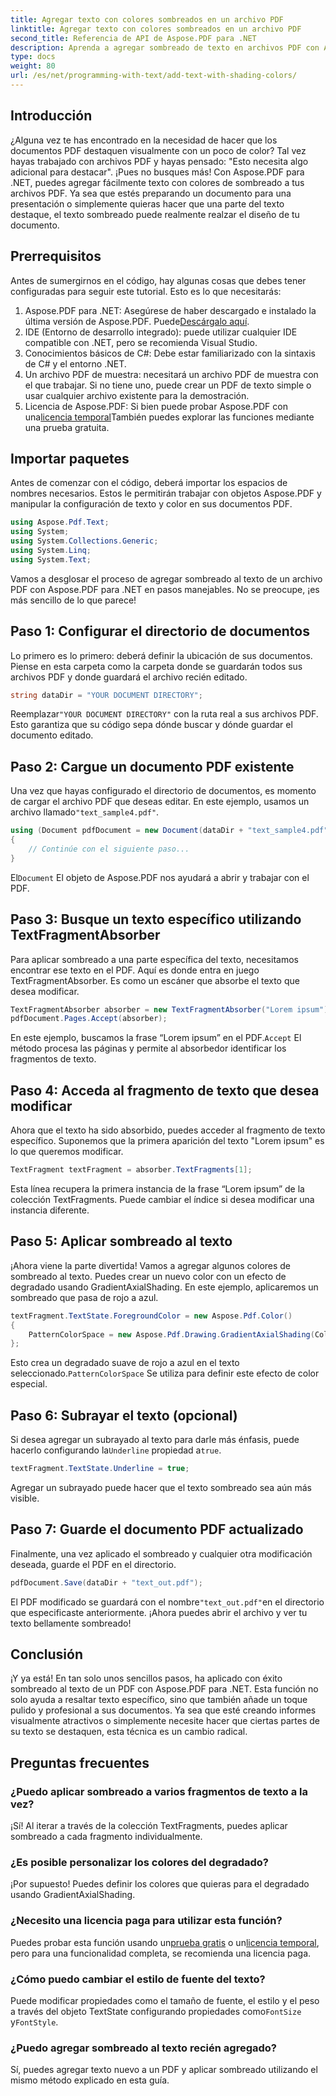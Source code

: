 ```yaml
---
title: Agregar texto con colores sombreados en un archivo PDF
linktitle: Agregar texto con colores sombreados en un archivo PDF
second_title: Referencia de API de Aspose.PDF para .NET
description: Aprenda a agregar sombreado de texto en archivos PDF con Aspose.PDF para .NET con este tutorial paso a paso. Personalice sus documentos con degradados de colores.
type: docs
weight: 80
url: /es/net/programming-with-text/add-text-with-shading-colors/
---
```

## Introducción

¿Alguna vez te has encontrado en la necesidad de hacer que los documentos PDF destaquen visualmente con un poco de color? Tal vez hayas trabajado con archivos PDF y hayas pensado: "Esto necesita algo adicional para destacar". ¡Pues no busques más! Con Aspose.PDF para .NET, puedes agregar fácilmente texto con colores de sombreado a tus archivos PDF. Ya sea que estés preparando un documento para una presentación o simplemente quieras hacer que una parte del texto destaque, el texto sombreado puede realmente realzar el diseño de tu documento.

## Prerrequisitos

Antes de sumergirnos en el código, hay algunas cosas que debes tener configuradas para seguir este tutorial. Esto es lo que necesitarás:

1.  Aspose.PDF para .NET: Asegúrese de haber descargado e instalado la última versión de Aspose.PDF. Puede[Descárgalo aquí](https://releases.aspose.com/pdf/net/).
2. IDE (Entorno de desarrollo integrado): puede utilizar cualquier IDE compatible con .NET, pero se recomienda Visual Studio.
3. Conocimientos básicos de C#: Debe estar familiarizado con la sintaxis de C# y el entorno .NET.
4. Un archivo PDF de muestra: necesitará un archivo PDF de muestra con el que trabajar. Si no tiene uno, puede crear un PDF de texto simple o usar cualquier archivo existente para la demostración.
5.  Licencia de Aspose.PDF: Si bien puede probar Aspose.PDF con una[licencia temporal](https://purchase.aspose.com/temporary-license/)También puedes explorar las funciones mediante una prueba gratuita.

## Importar paquetes

Antes de comenzar con el código, deberá importar los espacios de nombres necesarios. Estos le permitirán trabajar con objetos Aspose.PDF y manipular la configuración de texto y color en sus documentos PDF.

```csharp
using Aspose.Pdf.Text;
using System;
using System.Collections.Generic;
using System.Linq;
using System.Text;
```

Vamos a desglosar el proceso de agregar sombreado al texto de un archivo PDF con Aspose.PDF para .NET en pasos manejables. No se preocupe, ¡es más sencillo de lo que parece!

## Paso 1: Configurar el directorio de documentos

Lo primero es lo primero: deberá definir la ubicación de sus documentos. Piense en esta carpeta como la carpeta donde se guardarán todos sus archivos PDF y donde guardará el archivo recién editado.

```csharp
string dataDir = "YOUR DOCUMENT DIRECTORY";
```

 Reemplazar`"YOUR DOCUMENT DIRECTORY"` con la ruta real a sus archivos PDF. Esto garantiza que su código sepa dónde buscar y dónde guardar el documento editado.

## Paso 2: Cargue un documento PDF existente

Una vez que hayas configurado el directorio de documentos, es momento de cargar el archivo PDF que deseas editar. En este ejemplo, usamos un archivo llamado`"text_sample4.pdf"`.

```csharp
using (Document pdfDocument = new Document(dataDir + "text_sample4.pdf"))
{
    // Continúe con el siguiente paso...
}
```

 El`Document` El objeto de Aspose.PDF nos ayudará a abrir y trabajar con el PDF.

## Paso 3: Busque un texto específico utilizando TextFragmentAbsorber

Para aplicar sombreado a una parte específica del texto, necesitamos encontrar ese texto en el PDF. Aquí es donde entra en juego TextFragmentAbsorber. Es como un escáner que absorbe el texto que desea modificar.

```csharp
TextFragmentAbsorber absorber = new TextFragmentAbsorber("Lorem ipsum");
pdfDocument.Pages.Accept(absorber);
```

 En este ejemplo, buscamos la frase “Lorem ipsum” en el PDF.`Accept` El método procesa las páginas y permite al absorbedor identificar los fragmentos de texto.

## Paso 4: Acceda al fragmento de texto que desea modificar

Ahora que el texto ha sido absorbido, puedes acceder al fragmento de texto específico. Suponemos que la primera aparición del texto "Lorem ipsum" es lo que queremos modificar.

```csharp
TextFragment textFragment = absorber.TextFragments[1];
```

Esta línea recupera la primera instancia de la frase “Lorem ipsum” de la colección TextFragments. Puede cambiar el índice si desea modificar una instancia diferente.

## Paso 5: Aplicar sombreado al texto

¡Ahora viene la parte divertida! Vamos a agregar algunos colores de sombreado al texto. Puedes crear un nuevo color con un efecto de degradado usando GradientAxialShading. En este ejemplo, aplicaremos un sombreado que pasa de rojo a azul.

```csharp
textFragment.TextState.ForegroundColor = new Aspose.Pdf.Color()
{
    PatternColorSpace = new Aspose.Pdf.Drawing.GradientAxialShading(Color.Red, Color.Blue)
};
```

 Esto crea un degradado suave de rojo a azul en el texto seleccionado.`PatternColorSpace` Se utiliza para definir este efecto de color especial.

## Paso 6: Subrayar el texto (opcional)

 Si desea agregar un subrayado al texto para darle más énfasis, puede hacerlo configurando la`Underline` propiedad a`true`.

```csharp
textFragment.TextState.Underline = true;
```

Agregar un subrayado puede hacer que el texto sombreado sea aún más visible.

## Paso 7: Guarde el documento PDF actualizado

Finalmente, una vez aplicado el sombreado y cualquier otra modificación deseada, guarde el PDF en el directorio.

```csharp
pdfDocument.Save(dataDir + "text_out.pdf");
```

 El PDF modificado se guardará con el nombre`"text_out.pdf"`en el directorio que especificaste anteriormente. ¡Ahora puedes abrir el archivo y ver tu texto bellamente sombreado!

## Conclusión

¡Y ya está! En tan solo unos sencillos pasos, ha aplicado con éxito sombreado al texto de un PDF con Aspose.PDF para .NET. Esta función no solo ayuda a resaltar texto específico, sino que también añade un toque pulido y profesional a sus documentos. Ya sea que esté creando informes visualmente atractivos o simplemente necesite hacer que ciertas partes de su texto se destaquen, esta técnica es un cambio radical.


## Preguntas frecuentes

### ¿Puedo aplicar sombreado a varios fragmentos de texto a la vez?
¡Sí! Al iterar a través de la colección TextFragments, puedes aplicar sombreado a cada fragmento individualmente.

### ¿Es posible personalizar los colores del degradado?
¡Por supuesto! Puedes definir los colores que quieras para el degradado usando GradientAxialShading.

### ¿Necesito una licencia paga para utilizar esta función?
 Puedes probar esta función usando un[prueba gratis](https://releases.aspose.com/) o un[licencia temporal](https://purchase.aspose.com/temporary-license/), pero para una funcionalidad completa, se recomienda una licencia paga.

### ¿Cómo puedo cambiar el estilo de fuente del texto?
 Puede modificar propiedades como el tamaño de fuente, el estilo y el peso a través del objeto TextState configurando propiedades como`FontSize` y`FontStyle`.

### ¿Puedo agregar sombreado al texto recién agregado?
Sí, puedes agregar texto nuevo a un PDF y aplicar sombreado utilizando el mismo método explicado en esta guía.